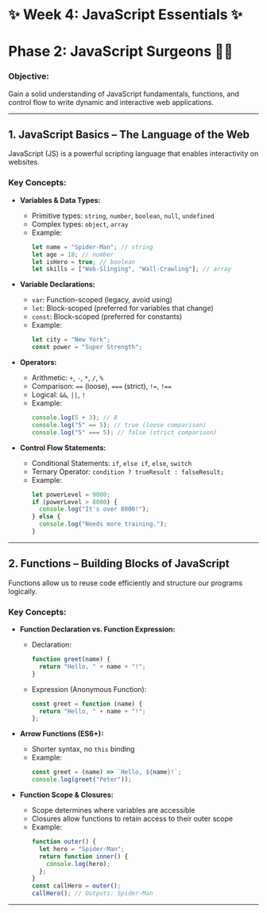 # ✨ Week 4: JavaScript Essentials ✨

# **Phase 2: JavaScript Surgeons 🧑‍🧕**

### **Objective:**

Gain a solid understanding of JavaScript fundamentals, functions, and control flow to write dynamic and interactive web applications.

---

## **1. JavaScript Basics – The Language of the Web**

JavaScript (JS) is a powerful scripting language that enables interactivity on websites.

### **Key Concepts:**

- **Variables & Data Types:**

  - Primitive types: `string`, `number`, `boolean`, `null`, `undefined`
  - Complex types: `object`, `array`
  - Example:
    ```js
    let name = "Spider-Man"; // string
    let age = 18; // number
    let isHero = true; // boolean
    let skills = ["Web-Slinging", "Wall-Crawling"]; // array
    ```

- **Variable Declarations:**

  - `var`: Function-scoped (legacy, avoid using)
  - `let`: Block-scoped (preferred for variables that change)
  - `const`: Block-scoped (preferred for constants)
  - Example:
    ```js
    let city = "New York";
    const power = "Super Strength";
    ```

- **Operators:**

  - Arithmetic: `+`, `-`, `*`, `/`, `%`
  - Comparison: `==` (loose), `===` (strict), `!=`, `!==`
  - Logical: `&&`, `||`, `!`
  - Example:
    ```js
    console.log(5 + 3); // 8
    console.log("5" == 5); // true (loose comparison)
    console.log("5" === 5); // false (strict comparison)
    ```

- **Control Flow Statements:**
  - Conditional Statements: `if`, `else if`, `else`, `switch`
  - Ternary Operator: `condition ? trueResult : falseResult;`
  - Example:
    ```js
    let powerLevel = 9000;
    if (powerLevel > 8000) {
      console.log("It's over 8000!");
    } else {
      console.log("Needs more training.");
    }
    ```

---

## **2. Functions – Building Blocks of JavaScript**

Functions allow us to reuse code efficiently and structure our programs logically.

### **Key Concepts:**

- **Function Declaration vs. Function Expression:**

  - Declaration:
    ```js
    function greet(name) {
      return "Hello, " + name + "!";
    }
    ```
  - Expression (Anonymous Function):
    ```js
    const greet = function (name) {
      return "Hello, " + name + "!";
    };
    ```

- **Arrow Functions (ES6+):**

  - Shorter syntax, no `this` binding
  - Example:
    ```js
    const greet = (name) => `Hello, ${name}!`;
    console.log(greet("Peter"));
    ```

- **Function Scope & Closures:**
  - Scope determines where variables are accessible
  - Closures allow functions to retain access to their outer scope
  - Example:
    ```js
    function outer() {
      let hero = "Spider-Man";
      return function inner() {
        console.log(hero);
      };
    }
    const callHero = outer();
    callHero(); // Outputs: Spider-Man
    ```

---
